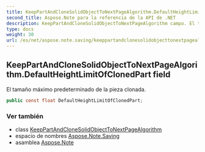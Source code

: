 ```yaml
---
title: KeepPartAndCloneSolidObjectToNextPageAlgorithm.DefaultHeightLimitOfClonedPart
second_title: Aspose.Note para la referencia de la API de .NET
description: KeepPartAndCloneSolidObjectToNextPageAlgorithm campo. El tamaño máximo predeterminado de la pieza clonada.
type: docs
weight: 30
url: /es/net/aspose.note.saving/keeppartandclonesolidobjecttonextpagealgorithm/defaultheightlimitofclonedpart/
---
```

## KeepPartAndCloneSolidObjectToNextPageAlgorithm.DefaultHeightLimitOfClonedPart field

El tamaño máximo predeterminado de la pieza clonada.

```csharp
public const float DefaultHeightLimitOfClonedPart;
```

### Ver también

* class [KeepPartAndCloneSolidObjectToNextPageAlgorithm](../)
* espacio de nombres [Aspose.Note.Saving](../../keeppartandclonesolidobjecttonextpagealgorithm/)
* asamblea [Aspose.Note](../../../)


